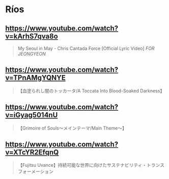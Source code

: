 # Ríos

## https://www.youtube.com/watch?v=kArhS7qva8o

> My Seoul in May - Chris Cantada Force [Official Lyric Video] *FOR JEONGYEON*

## https://www.youtube.com/watch?v=TPnAMgYQNYE

> 【血塗られし闇のトッカータ/A Toccata Into Blood-Soaked Darkness】 

## https://www.youtube.com/watch?v=iGyag5014nU

> 【Grimoire of Souls〜メインテーマ/Main Theme〜】 

## https://www.youtube.com/watch?v=XTcYR2EfqnQ

> 【Fujitsu Uvance】持続可能な世界に向けたサステナビリティ・トランスフォーメーション 
